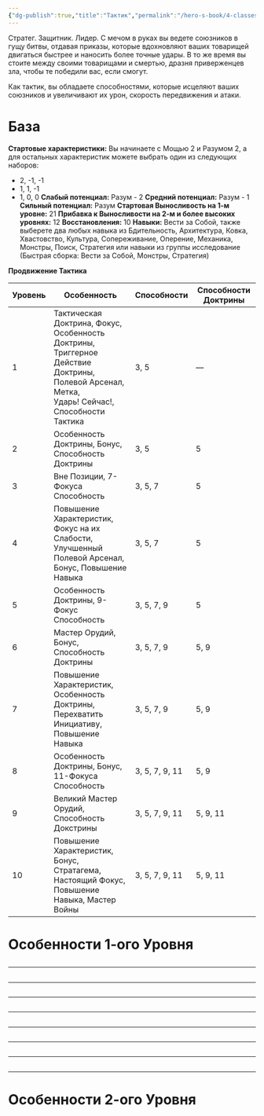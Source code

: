 ```yaml
---
{"dg-publish":true,"title":"Тактик","permalink":"/hero-s-book/4-classes/4-3-tactician/","dgPassFrontmatter":true}
---
```


Стратег. Защитник. Лидер. С мечом в руках вы ведете союзников в гущу битвы, отдавая приказы, которые вдохновляют ваших товарищей двигаться быстрее и наносить более точные удары. В то же время вы стоите между своими товарищами и смертью, дразня приверженцев зла, чтобы те победили вас, если смогут.

Как тактик, вы обладаете способностями, которые исцеляют ваших союзников и увеличивают их урон, скорость передвижения и атаки.
# База
**Стартовые характеристики:** Вы начинаете с Мощью 2 и Разумом 2, а для остальных характеристик можете выбрать один из следующих наборов: 
- 2, -1, -1 
- 1, 1, -1
- 1, 0, 0
**Слабый потенциал:** Разум - 2
**Средний потенциал:** Разум - 1
**Сильный потенциал:** Разум
**Стартовая Выносливость на 1-м уровне:** 21
**Прибавка к Выносливости на 2-м и более высоких уровнях:** 12
**Восстановления:** 10
**Навыки:** Вести за Собой, также выберете два любых навыка из Бдительность, Архитектура, Ковка, Хвастовство, Культура, Сопереживание, Оперение, Механика, Монстры, Поиск, Стратегия или навыки из группы исследование (Быстрая сборка: Вести за Собой, Монстры, Стратегия)

**Продвижение Тактика**

| Уровень | Особенность                                                                                                                                        | Способности    | Способности Доктрины |
| ------- | -------------------------------------------------------------------------------------------------------------------------------------------------- | -------------- | -------------------- |
| 1       | Тактическая Доктрина, Фокус, Особенность Доктрины,<br>Триггерное Действие Доктрины, Полевой Арсенал, Метка,<br>Ударь! Сейчас!, Способности Тактика | 3, 5           | —                    |
| 2       | Особенность Доктрины, Бонус, Способность Доктрины                                                                                                  | 3, 5           | 5                    |
| 3       | Вне Позиции, 7-Фокуса Способность                                                                                                                  | 3, 5, 7        | 5                    |
| 4       | Повышение Характеристик, Фокус на их Слабости, Улучшенный <br>Полевой Арсенал, Бонус, Повышение Навыка                                             | 3, 5, 7        | 5                    |
| 5       | Особенность Доктрины, 9-Фокус Способность                                                                                                          | 3, 5, 7, 9     | 5                    |
| 6       | Мастер Орудий, Бонус, Способность Доктрины                                                                                                         | 3, 5, 7, 9     | 5, 9                 |
| 7       | Повышение Характеристик, Особенность Доктрины, Перехватить<br>Инициативу, Повышение Навыка                                                         | 3, 5, 7, 9     | 5, 9                 |
| 8       | Особенность Доктрины, Бонус, 11-Фокуса Способность                                                                                                 | 3, 5, 7, 9, 11 | 5, 9                 |
| 9       | Великий Мастер Орудий, Способность Докстрины                                                                                                       | 3, 5, 7, 9, 11 | 5, 9, 11             |
| 10      | Повышение Характеристик, Бонус, Стратагема, Настоящий Фокус,<br>Повышение Навыка, Мастер Войны                                                     | 3, 5, 7, 9, 11 | 5, 9, 11             |

# Особенности 1-ого Уровня
##
---
##
---
###
###
##
---
###
###
##
---
##
---
##
---
##
---
##
---
###
###
####
####

# Особенности 2-ого Уровня